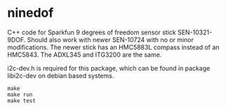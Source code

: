 # ninedof
C++ code for Sparkfun 9 degrees of freedom sensor stick SEN-10321-9DOF. Should also work with newer SEN-10724 with no or minor modifications. The newer stick has an HMC5883L compass instead of an HMC5843. The ADXL345 and ITG3200 are the same.

i2c-dev.h is required for this package, which can be found in package libi2c-dev on debian based systems.

`make`  
`make run`  
`make test`  

